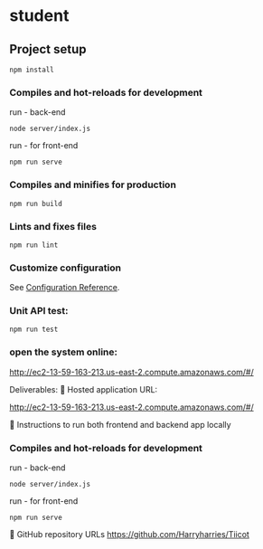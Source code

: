 # student



## Project setup
```
npm install
```



### Compiles and hot-reloads for development


run - back-end

```
node server/index.js
```



run - for front-end
```
npm run serve
```




### Compiles and minifies for production
```
npm run build
```

### Lints and fixes files
```
npm run lint
```

### Customize configuration
See [Configuration Reference](https://cli.vuejs.org/config/).


### Unit API test:
```
npm run test
```


### open the system online:
http://ec2-13-59-163-213.us-east-2.compute.amazonaws.com/#/


Deliverables:
 Hosted application URL: 

http://ec2-13-59-163-213.us-east-2.compute.amazonaws.com/#/

 Instructions to run both frontend and backend app locally
### Compiles and hot-reloads for development


run - back-end

```
node server/index.js
```



run - for front-end
```
npm run serve
```

 GitHub repository URLs
https://github.com/Harryharries/Tiicot